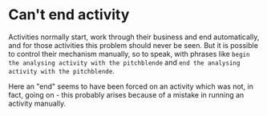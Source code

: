 # Can't end activity

Activities normally start, work through their business and end automatically, and for those activities this problem should never be seen. But it is possible to control their mechanism manually, so to speak, with phrases like `begin the analysing activity with the pitchblende` and `end the analysing activity with the pitchblende`.

Here an "end" seems to have been forced on an activity which was not, in fact, going on - this probably arises because of a mistake in running an activity manually.
